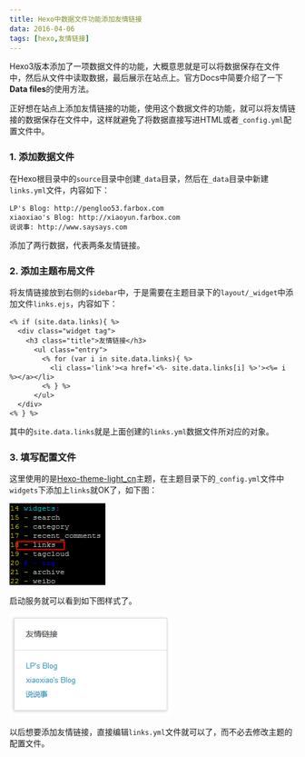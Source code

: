 ```yaml
---
title: Hexo中数据文件功能添加友情链接
data: 2016-04-06
tags: [hexo,友情链接]
---
```


Hexo3版本添加了一项数据文件的功能，大概意思就是可以将数据保存在文件中，然后从文件中读取数据，最后展示在站点上。官方Docs中简要介绍了一下**Data files**的使用方法。

正好想在站点上添加友情链接的功能，使用这个数据文件的功能，就可以将友情链接的数据保存在文件中，这样就避免了将数据直接写进HTML或者`_config.yml`配置文件中。

### 1. 添加数据文件
在Hexo根目录中的`source`目录中创建`_data`目录，然后在`_data`目录中新建`links.yml`文件，内容如下：

```
LP's Blog: http://pengloo53.farbox.com
xiaoxiao's Blog: http://xiaoyun.farbox.com
说说事: http://www.saysays.com
```

添加了两行数据，代表两条友情链接。

### 2. 添加主题布局文件
将友情链接放到右侧的`sidebar`中，于是需要在主题目录下的`layout/_widget`中添加文件`links.ejs`，内容如下：

```
<% if (site.data.links){ %>
  <div class="widget tag">
    <h3 class="title">友情链接</h3>
      <ul class="entry">
        <% for (var i in site.data.links){ %>
          <li class='link'><a href='<%- site.data.links[i] %>'><%= i %></a></li>
        <% } %>
      </ul>
  </div>
<% } %>
```
其中的`site.data.links`就是上面创建的`links.yml`数据文件所对应的对象。

### 3. 填写配置文件
这里使用的是[Hexo-theme-light_cn](https://github.com/pengloo53/Hexo-theme-light_cn.git)主题，在主题目录下的`_config.yml`文件中`widgets`下添加上`links`就OK了，如下图：

![](/image/hexo/links02.png)

启动服务就可以看到如下图样式了。

![](/image/hexo/links01.png)

以后想要添加友情链接，直接编辑`links.yml`文件就可以了，而不必去修改主题的配置文件。